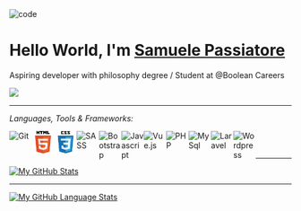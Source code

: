 <img alt='code' title="code" src="/Users/samuw/Pictures/coder.webp" style="height: 250px; width:100%; background-size: cover; " >

# Hello World, I'm [Samuele Passiatore](https://github.com/SamuelePassiatore)

Aspiring developer with philosophy degree / Student at @Boolean Careers

[<img align="left" src="https://static.licdn.com/sc/h/al2o9zrvru7aqj8e1x2rzsrca" width="35">](https://www.linkedin.com/in/samuele-passiatore-dev)

<br/>

---

*Languages, Tools & Frameworks:*

<img align='left' alt='Git' title="Git" src="https://i.pinimg.com/originals/01/e5/00/01e500fca29c045d432b64f285f9c229.png" width='40'>
<img align='left' alt='HTML' title="HTML 5" src="https://raw.githubusercontent.com/github/explore/80688e429a7d4ef2fca1e82350fe8e3517d3494d/topics/html/html.png" width='40'>
<img align='left' alt='CSS' title="CSS 3" src="https://raw.githubusercontent.com/github/explore/80688e429a7d4ef2fca1e82350fe8e3517d3494d/topics/css/css.png" width='40'>
<img align='left' alt='SASS' title="SCSS" src="https://sass-lang.com/assets/img/styleguide/seal-color-aef0354c.png" width='40'>
<img align='left' alt='Bootstrap' title="Bootstrap" src="https://getbootstrap.com/docs/5.0/assets/brand/bootstrap-logo.svg" width='40'>
<img align='left' alt='Javascript' title="Javascript" src="https://cdn-icons-png.flaticon.com/512/5968/5968292.png" width="40">
<img align='left' alt='Vue.js' title="Vue.js" src="https://vuejs.org/images/logo.png" width='40'>
<img align='left' alt='PHP' title="PHP" src="https://www.php.net/images/logos/php-logo-white.svg" width='40'>
<img align='left' alt='MySql' title="MySQL" src="https://www.freepnglogos.com/uploads/logo-mysql-png/logo-mysql-mysql-logo-png-images-are-download-crazypng-21.png" width='40'>
<img align='left' alt='Laravel' title="Laravel" src="https://upload.wikimedia.org/wikipedia/commons/thumb/9/9a/Laravel.svg/1200px-Laravel.svg.png" width='40'>
<img align='left' alt='Wordpress' title='Wordpress' src="https://cdn-icons-png.flaticon.com/512/174/174881.png" alt="wordpress" width="40">
<br/>
<br/>

---

[![My GitHub Stats](https://github-readme-stats.vercel.app/api/?username=SamuelePassiatore&count_private=true&theme=yeblu&showicons=true)]()

---

[![My GitHub Language Stats](https://github-readme-stats.vercel.app/api/top-langs/?username=SamuelePassiatore&langs_count=5&theme=yeblu)]()




